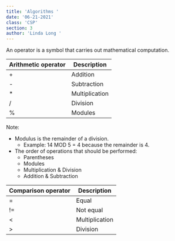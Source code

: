 ```yaml
---
title: 'Algorithms '
date: '06-21-2021'
class: 'CSP'
section: 3 
author: 'Linda Long '
---
```



An operator is a symbol that carries out mathematical computation.


| Arithmetic operator | Description |
| ------------- | ----------- | 
| + | Addition | 1 + 2 = 3 |
| - | Subtraction | 5 - 5 = 0 |
| * | Multiplication | 3 * 2 = 6 |
| / | Division | 4 / 2 = 2 |
| % | Modules | 5 MOD 2 = 1 |


Note:
* Modulus is the remainder of a division.
  - Example: 14 MOD 5 = 4 because the remainder is 4.
* The order of operations that should be performed:
  - Parentheses
  - Modules
  - Multiplication & Division
  - Addition & Subtraction


| Comparison operator | Description | 
| ------------- | ----------- | 
| = | Equal | 1 = 1 |
| != | Not equal | 2 != 1 |
| < | Multiplication | 3 < 6 |
| > | Division | 6 > 3 |
